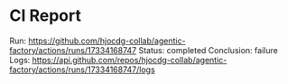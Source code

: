 # CI Report

Run: https://github.com/hjocdg-collab/agentic-factory/actions/runs/17334168747
Status: completed
Conclusion: failure
Logs: https://api.github.com/repos/hjocdg-collab/agentic-factory/actions/runs/17334168747/logs